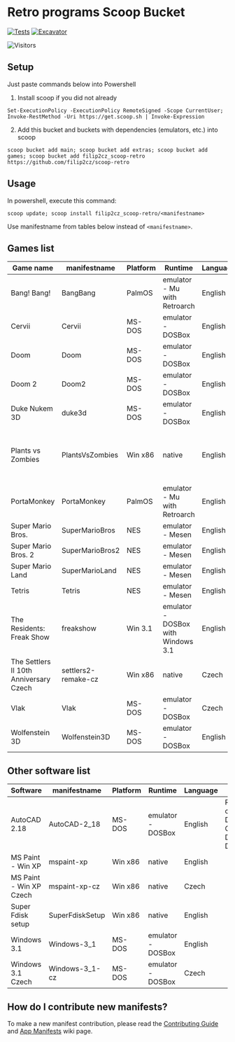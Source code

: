 # Retro programs Scoop Bucket

[![Tests](https://github.com/filip2cz/scoop-retro/actions/workflows/ci.yml/badge.svg)](https://github.com/filip2cz/scoop-retro/actions/workflows/ci.yml) [![Excavator](https://github.com/filip2cz/scoop-retro/actions/workflows/excavator.yml/badge.svg)](https://github.com/filip2cz/scoop-retro/actions/workflows/excavator.yml)

![Visitors](https://api.visitorbadge.io/api/daily?path=https%3A%2F%2Fgithub.com%2Ffilip2cz%2Fscoop-retro&label=VISITORS%20TODAY&countColor=%23263759)

## Setup

Just paste commands below into Powershell

1. Install scoop if you did not already
```pwsh
Set-ExecutionPolicy -ExecutionPolicy RemoteSigned -Scope CurrentUser; Invoke-RestMethod -Uri https://get.scoop.sh | Invoke-Expression
```

2. Add this bucket and buckets with dependencies (emulators, etc.) into scoop
```
scoop bucket add main; scoop bucket add extras; scoop bucket add games; scoop bucket add filip2cz_scoop-retro https://github.com/filip2cz/scoop-retro
```

## Usage

In powershell, execute this command:
```
scoop update; scoop install filip2cz_scoop-retro/<manifestname>
```

Use manifestname from tables below instead of `<manifestname>`.

## Games list

| Game name                                 | manifestname          | Platform | Runtime                               | Language  | Notes  |
| ----------------------------------------- | --------------------- | -------- | ------------------------------------- | --------- | ------ |
| Bang! Bang!                               | BangBang              | PalmOS   | emulator - Mu with Retroarch          | English   |        |
| Cervii                                    | Cervii                | MS-DOS   | emulator - DOSBox                     | English   |        |
| Doom                                      | Doom                  | MS-DOS   | emulator - DOSBox                     | English   |        |
| Doom 2                                    | Doom2                 | MS-DOS   | emulator - DOSBox                     | English   |        |
| Duke Nukem 3D                             | duke3d                | MS-DOS   | emulator - DOSBox                     | English   |        |
| Plants vs Zombies                         | PlantsVsZombies       | Win x86  | native                                | English   | Version with good old dancing zombies |
| PortaMonkey                               | PortaMonkey           | PalmOS   | emulator - Mu with Retroarch          | English   |        |
| Super Mario Bros.                         | SuperMarioBros        | NES      | emulator - Mesen                      | English   |        |
| Super Mario Bros. 2                       | SuperMarioBros2       | NES      | emulator - Mesen                      | English   |        |
| Super Mario Land                          | SuperMarioLand        | NES      | emulator - Mesen                      | English   |        |
| Tetris                                    | Tetris                | NES      | emulator - Mesen                      | English   |        |
| The Residents: Freak Show                 | freakshow             | Win 3.1  | emulator - DOSBox with Windows 3.1    | English   |        |
| The Settlers II 10th Anniversary Czech    | settlers2-remake-cz   | Win x86  | native                                | Czech     |        |
| Vlak                                      | Vlak                  | MS-DOS   | emulator - DOSBox                     | Czech     |        |
| Wolfenstein 3D                            | Wolfenstein3D         | MS-DOS   | emulator - DOSBox                     | English   |        |

## Other software list

| Software                  | manifestname      | Platform | Runtime           | Language  | Notes |
| ------------------------- | ----------------- | -------- | ----------------- | --------- | - |
| AutoCAD 2.18              | AutoCAD-2_18      | MS-DOS   | emulator - DOSBox | English   | Recommended config: Default, except Graphic Display -> 2; Digitizer -> 19 |
| MS Paint - Win XP         | mspaint-xp        | Win x86  | native            | English   | |
| MS Paint - Win XP Czech   | mspaint-xp-cz     | Win x86  | native            | Czech     | |
| Super Fdisk setup         | SuperFdiskSetup   | Win x86  | native            | English   | |
| Windows 3.1               | Windows-3_1       | MS-DOS   | emulator - DOSBox | English   | |
| Windows 3.1 Czech         | Windows-3_1-cz    | MS-DOS   | emulator - DOSBox | Czech     | |

## How do I contribute new manifests?

To make a new manifest contribution, please read the [Contributing
Guide](https://github.com/ScoopInstaller/.github/blob/main/.github/CONTRIBUTING.md)
and [App Manifests](https://github.com/ScoopInstaller/Scoop/wiki/App-Manifests)
wiki page.

